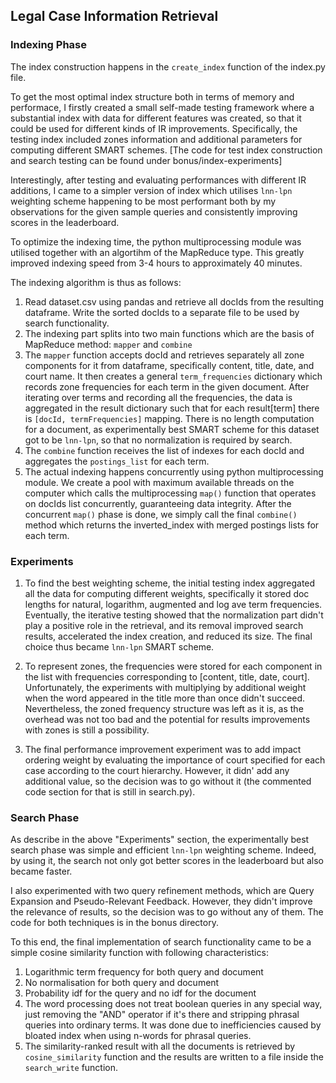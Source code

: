 ## Legal Case Information Retrieval

### Indexing Phase

The index construction happens in the `create_index` function of the index.py file.

To get the most optimal index structure both in terms of memory and performace, I firstly created a small self-made testing framework where a substantial index with data for different features was created, so that it could be used
for different kinds of IR improvements.
Specifically, the testing index included zones information and additional parameters for computing different SMART schemes.
[The code for test index construction and search testing can be found under bonus/index-experiments]

Interestingly, after testing and evaluating performances with different IR additions, I came to a simpler version of index which utilises `lnn-lpn` weighting scheme happening to be most performant both by my observations for the given sample queries and consistently improving scores in the leaderboard.

To optimize the indexing time, the python multiprocessing module was utilised together with an algortihm of the MapReduce type. This greatly improved indexing speed from 3-4 hours to approximately 40 minutes.

The indexing algorithm is thus as follows:

1. Read dataset.csv using pandas and retrieve all docIds from the resulting dataframe.
   Write the sorted docIds to a separate file to be used by search functionality.
2. The indexing part splits into two main functions which are the basis of MapReduce method: `mapper` and `combine`
3. The `mapper` function accepts docId and retrieves separately all zone components for it from dataframe, specifically content, title, date, and court name. It then creates a general `term_frequencies` dictionary which records zone frequencies for each term in the given document. After iterating over terms and recording all the frequencies, the data is aggregated in the result dictionary such that for each result[term] there is `[docId, termFrequencies]` mapping. There is no length computation for a document, as experimentally best SMART scheme for this dataset got to be `lnn-lpn`, so that no normalization is required by search.
4. The `combine` function receives the list of indexes for each docId and aggregates the `postings_list` for each term.
5. The actual indexing happens concurrently using python multiprocessing module. We create a pool with maximum available threads on the computer which calls the multiprocessing `map()` function that operates on docIds list concurrently, guaranteeing data integrity. After the concurrent `map()` phase is done, we simply call the final `combine()` method which returns the inverted_index with merged postings lists for each term.

### Experiments

1. To find the best weighting scheme, the initial testing index aggregated all the data for computing different weights, specifically it stored doc lengths for natural, logarithm, augmented and log ave term frequencies. Eventually, the iterative testing showed that the normalization part didn't play a positive role in the retrieval, and its removal improved search results, accelerated the index creation, and reduced its size. The final choice thus became `lnn-lpn` SMART scheme.

2. To represent zones, the frequencies were stored for each component in the list with frequencies corresponding to [content, title, date, court]. Unfortunately, the experiments with multiplying by additional weight when the word appeared in the title more than once didn't succeed. Nevertheless, the zoned frequency structure was left as it is, as the overhead was not too bad and the potential for results improvements with zones is still a possibility.
3. The final performance improvement experiment was to add impact ordering weight by evaluating the importance of court specified for each case according to the court hierarchy. However, it didn' add any additional value, so the decision was to go without it (the commented code section for that is still in search.py).

### Search Phase

As describe in the above "Experiments" section, the experimentally best search phase was simple
and efficient `lnn-lpn` weighting scheme. Indeed, by using it, the search not only got better scores in the leaderboard but also became faster.

I also experimented with two query refinement methods, which are Query Expansion and Pseudo-Relevant Feedback.
However, they didn't improve the relevance of results, so the decision was to go without any of them.
The code for both techniques is in the bonus directory.

To this end, the final implementation of search functionality came to be a simple cosine similarity function with following characteristics:

1. Logarithmic term frequency for both query and document
2. No normalisation for both query and document
3. Probability idf for the query and no idf for the document
4. The word processing does not treat boolean queries in any special way, just removing the "AND" operator if it's there and stripping phrasal queries into ordinary terms. It was done due to inefficiencies caused by bloated index when using n-words for phrasal queries.
5. The similarity-ranked result with all the documents is retrieved by `cosine_similarity` function and the results are written to a file inside the `search_write` function.
